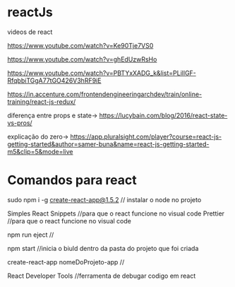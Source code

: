 # reactJs

videos de react

https://www.youtube.com/watch?v=Ke90Tje7VS0

https://www.youtube.com/watch?v=ghEdUzwRsHo

https://www.youtube.com/watch?v=PBTYxXADG_k&list=PLillGF-RfqbbiTGgA77tGO426V3hRF9iE

https://in.accenture.com/frontendengineeringarchdev/train/online-training/react-js-redux/

diferença entre props e state-> https://lucybain.com/blog/2016/react-state-vs-pros/

explicação do zero->
https://app.pluralsight.com/player?course=react-js-getting-started&author=samer-buna&name=react-js-getting-started-m5&clip=5&mode=live

# Comandos para react

sudo npm i -g create-react-app@1.5.2 // instalar o node no projeto

Simples React Snippets //para que o react funcione no visual code
Prettier               //para que o react funcione no visual code

npm run eject //

npm start //inicia o biuld dentro da pasta do projeto que foi criada


create-react-app nomeDoProjeto-app //


React Developer Tools //ferramenta de debugar codigo em react
